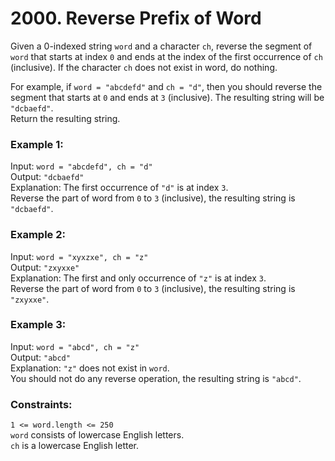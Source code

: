 # 2000. Reverse Prefix of Word   
   
Given a 0-indexed string ```word``` and a character ```ch```, reverse the segment of ```word``` that starts at index ```0``` and ends at the index of the first occurrence of ```ch``` (inclusive). If the character ```ch``` does not exist in word, do nothing.   
   
For example, if ```word = "abcdefd"``` and ```ch = "d"```, then you should reverse the segment that starts at ```0``` and ends at ```3``` (inclusive). The resulting string will be ```"dcbaefd"```.   
Return the resulting string.   
   
    
   
### **Example 1:**   
Input: ```word = "abcdefd", ch = "d"```   
Output: ```"dcbaefd"```   
Explanation: The first occurrence of ```"d"``` is at index ```3```.    
Reverse the part of word from ```0``` to ```3``` (inclusive), the resulting string is ```"dcbaefd"```.   
   
### **Example 2:**   
Input: ```word = "xyxzxe", ch = "z"```   
Output: ```"zxyxxe"```   
Explanation: The first and only occurrence of ```"z"``` is at index ```3```.   
Reverse the part of word from ```0``` to ```3``` (inclusive), the resulting string is ```"zxyxxe"```.   
   
### **Example 3:**   
Input: ```word = "abcd", ch = "z"```   
Output: ```"abcd"```   
Explanation: ```"z"``` does not exist in ```word```.   
You should not do any reverse operation, the resulting string is ```"abcd"```.   
    
   
### **Constraints:**   
   
```1 <= word.length <= 250```   
```word``` consists of lowercase English letters.   
```ch``` is a lowercase English letter.   
   